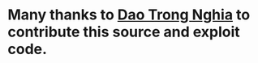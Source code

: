 # Many thanks to [Dao Trong Nghia](https://github.com/nghiadt1098) to contribute this source and exploit code.
